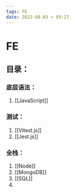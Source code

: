 ```yaml
---
tags: FE
date: 2022-08-03 > 09:27
---
```

# FE


## 目录：

### 底层语法：
1. [[JavaScript]]

### 测试：
1. [[Vitest.js]]
2. [[Jest.js]]

### 全栈：
1. [[Node]]
2. [[MongoDB]]
3. [[SQL]]
4. 
